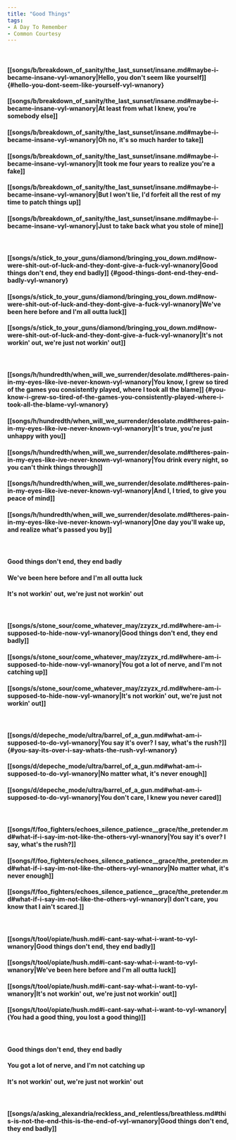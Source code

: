 ```yaml
---
title: "Good Things"
tags:
- A Day To Remember
- Common Courtesy
---
```

&nbsp;
#### [[songs/b/breakdown_of_sanity/the_last_sunset/insane.md#maybe-i-became-insane-vyl-wnanory|Hello, you don't seem like yourself]] {#hello-you-dont-seem-like-yourself-vyl-wnanory}
#### [[songs/b/breakdown_of_sanity/the_last_sunset/insane.md#maybe-i-became-insane-vyl-wnanory|At least from what I knew, you're somebody else]]
#### [[songs/b/breakdown_of_sanity/the_last_sunset/insane.md#maybe-i-became-insane-vyl-wnanory|Oh no, it's so much harder to take]]
#### [[songs/b/breakdown_of_sanity/the_last_sunset/insane.md#maybe-i-became-insane-vyl-wnanory|It took me four years to realize you're a fake]]
#### [[songs/b/breakdown_of_sanity/the_last_sunset/insane.md#maybe-i-became-insane-vyl-wnanory|But I won't lie, I'd forfeit all the rest of my time to patch things up]]
#### [[songs/b/breakdown_of_sanity/the_last_sunset/insane.md#maybe-i-became-insane-vyl-wnanory|Just to take back what you stole of mine]]
&nbsp;
#### [[songs/s/stick_to_your_guns/diamond/bringing_you_down.md#now-were-shit-out-of-luck-and-they-dont-give-a-fuck-vyl-wnanory|Good things don't end, they end badly]] {#good-things-dont-end-they-end-badly-vyl-wnanory}
#### [[songs/s/stick_to_your_guns/diamond/bringing_you_down.md#now-were-shit-out-of-luck-and-they-dont-give-a-fuck-vyl-wnanory|We've been here before and I'm all outta luck]]
#### [[songs/s/stick_to_your_guns/diamond/bringing_you_down.md#now-were-shit-out-of-luck-and-they-dont-give-a-fuck-vyl-wnanory|It's not workin' out, we're just not workin' out]]
&nbsp;
#### [[songs/h/hundredth/when_will_we_surrender/desolate.md#theres-pain-in-my-eyes-like-ive-never-known-vyl-wnanory|You know, I grew so tired of the games you consistently played, where I took all the blame]] {#you-know-i-grew-so-tired-of-the-games-you-consistently-played-where-i-took-all-the-blame-vyl-wnanory}
#### [[songs/h/hundredth/when_will_we_surrender/desolate.md#theres-pain-in-my-eyes-like-ive-never-known-vyl-wnanory|It's true, you're just unhappy with you]]
#### [[songs/h/hundredth/when_will_we_surrender/desolate.md#theres-pain-in-my-eyes-like-ive-never-known-vyl-wnanory|You drink every night, so you can't think things through]]
#### [[songs/h/hundredth/when_will_we_surrender/desolate.md#theres-pain-in-my-eyes-like-ive-never-known-vyl-wnanory|And I, I tried, to give you peace of mind]]
#### [[songs/h/hundredth/when_will_we_surrender/desolate.md#theres-pain-in-my-eyes-like-ive-never-known-vyl-wnanory|One day you'll wake up, and realize what's passed you by]]
&nbsp;
#### Good things don't end, they end badly
#### We've been here before and I'm all outta luck
#### It's not workin' out, we're just not workin' out
&nbsp;
#### [[songs/s/stone_sour/come_whatever_may/zzyzx_rd.md#where-am-i-supposed-to-hide-now-vyl-wnanory|Good things don't end, they end badly]]
#### [[songs/s/stone_sour/come_whatever_may/zzyzx_rd.md#where-am-i-supposed-to-hide-now-vyl-wnanory|You got a lot of nerve, and I'm not catching up]]
#### [[songs/s/stone_sour/come_whatever_may/zzyzx_rd.md#where-am-i-supposed-to-hide-now-vyl-wnanory|It's not workin' out, we're just not workin' out]]
&nbsp;
#### [[songs/d/depeche_mode/ultra/barrel_of_a_gun.md#what-am-i-supposed-to-do-vyl-wnanory|You say it's over? I say, what's the rush?]] {#you-say-its-over-i-say-whats-the-rush-vyl-wnanory}
#### [[songs/d/depeche_mode/ultra/barrel_of_a_gun.md#what-am-i-supposed-to-do-vyl-wnanory|No matter what, it's never enough]]
#### [[songs/d/depeche_mode/ultra/barrel_of_a_gun.md#what-am-i-supposed-to-do-vyl-wnanory|You don't care, I knew you never cared]]
&nbsp;
#### [[songs/f/foo_fighters/echoes_silence_patience__grace/the_pretender.md#what-if-i-say-im-not-like-the-others-vyl-wnanory|You say it's over? I say, what's the rush?]]
#### [[songs/f/foo_fighters/echoes_silence_patience__grace/the_pretender.md#what-if-i-say-im-not-like-the-others-vyl-wnanory|No matter what, it's never enough]]
#### [[songs/f/foo_fighters/echoes_silence_patience__grace/the_pretender.md#what-if-i-say-im-not-like-the-others-vyl-wnanory|I don't care, you know that I ain't scared.]]
&nbsp;
#### [[songs/t/tool/opiate/hush.md#i-cant-say-what-i-want-to-vyl-wnanory|Good things don't end, they end badly]]
#### [[songs/t/tool/opiate/hush.md#i-cant-say-what-i-want-to-vyl-wnanory|We've been here before and I'm all outta luck]]
#### [[songs/t/tool/opiate/hush.md#i-cant-say-what-i-want-to-vyl-wnanory|It's not workin' out, we're just not workin' out]]
#### [[songs/t/tool/opiate/hush.md#i-cant-say-what-i-want-to-vyl-wnanory|(You had a good thing, you lost a good thing)]]
&nbsp;
#### Good things don't end, they end badly
#### You got a lot of nerve, and I'm not catching up
#### It's not workin' out, we're just not workin' out
&nbsp;
#### [[songs/a/asking_alexandria/reckless_and_relentless/breathless.md#this-is-not-the-end-this-is-the-end-of-vyl-wnanory|Good things don't end, they end badly]]
